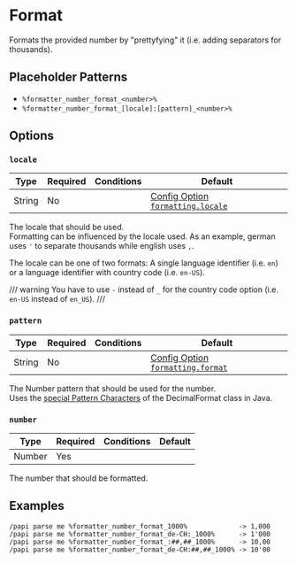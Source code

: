 # Format

Formats the provided number by "prettyfying" it (i.e. adding separators for thousands).

## Placeholder Patterns

- `%formatter_number_format_<number>%`
- `%formatter_number_format_[locale]:[pattern]_<number>%`

## Options

### `locale`

| Type   | Required | Conditions | Default                                                        |
|--------|----------|------------|----------------------------------------------------------------|
| String | No       |            | [Config Option `formatting.locale`](index.md#formattinglocale) |

The locale that should be used.  
Formatting can be influenced by the locale used. As an example, german uses `'` to separate thousands while english uses `,`.

The locale can be one of two formats: A single language identifier (i.e. `en`) or a language identifier with country code (i.e. `en-US`).

/// warning
You have to use `-` instead of `_` for the country code option (i.e. `en-US` instead of `en_US`).
///

### `pattern`

| Type   | Required | Conditions | Default                                                         |
|--------|----------|------------|-----------------------------------------------------------------|
| String | No       |            | [Config Option `formatting.format`](index.md#formattingpattern) |

The Number pattern that should be used for the number.  
Uses the [special Pattern Characters](https://docs.oracle.com/en/java/javase/17/docs/api/java.base/java/text/DecimalFormat.html#special_pattern_character) of the DecimalFormat class in Java.

### `number`

| Type   | Required | Conditions | Default |
|--------|----------|------------|---------|
| Number | Yes      |            |         |

The number that should be formatted.

## Examples

```
/papi parse me %formatter_number_format_1000%             -> 1,000
/papi parse me %formatter_number_format_de-CH:_1000%      -> 1'000
/papi parse me %formatter_number_format_:##,##_1000%      -> 10,00
/papi parse me %formatter_number_format_de-CH:##,##_1000% -> 10'00
```